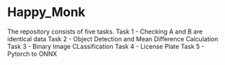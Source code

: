 # Happy_Monk
The repository consists of five tasks.
Task 1 - Checking A and B are identical data
Task 2 - Object Detection and Mean Difference Calculation
Task 3 - Binary Image CLassification
Task 4 - License Plate 
Task 5 - Pytorch to ONNX 
